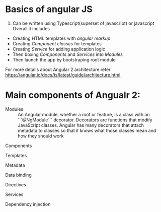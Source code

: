 # Basics of angular JS
1. Can be written using Typescript(superset of javascript) or javascript
Overall it includes
* Creating HTML templates with _angular markup_
* Creating *Component classes* for templates
* Creating *Service* for adding application logic 
* Then boxing *Components* and *Services* into _Modules_
* Then launch the app by bootstraping root module

 For more details about Angular 2 architecture refer https://angular.io/docs/ts/latest/guide/architecture.html

# Main components of Angualr 2:

<dl>
<dt>Modules</dt>
<dd>
An Angular module, whether a root or feature, is a class with an ```@NgModule``` decorator. Decorators are functions that modify JavaScript classes. Angular has many decorators that attach metadata to classes so that it knows what those classes mean and how they should work

</dd>
</dl>

<dl>
<dt>Components</dt>
<dd></dd>
</dl>

<dl>
<dt>Templates</dt>
<dd></dd>
</dl>

<dl>
<dt>Metadata</dt>
<dd></dd>
</dl>

<dl>
<dt>Data binding</dt>
<dd></dd>
</dl>

<dl>
<dt>Directives</dt>
<dd></dd>
</dl>

<dl>
<dt>Services</dt>
<dd></dd>
</dl>

<dl>
<dt>Dependency injection</dt>
<dd></dd>
</dl>
